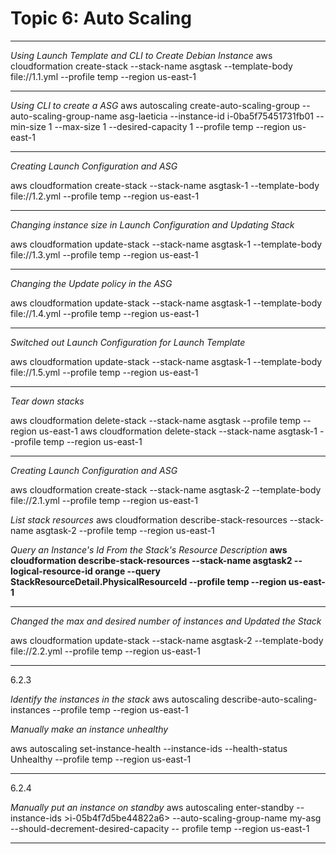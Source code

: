 # Topic 6: Auto Scaling
----------------------------------------------------------------------------------------------------
*Using Launch Template and CLI to Create Debian Instance*
aws cloudformation create-stack --stack-name asgtask --template-body file://1.1.yml --profile temp --region us-east-1

----------------------------------------------------------------------------------------------------
*Using CLI to create a ASG*
aws autoscaling create-auto-scaling-group --auto-scaling-group-name asg-laeticia --instance-id i-0ba5f75451731fb01 --min-size 1 --max-size 1 --desired-capacity 1 --profile temp --region us-east-1

-----------------------------------------------------------------------------------------------------
*Creating Launch Configuration and ASG*

aws cloudformation create-stack --stack-name asgtask-1 --template-body file://1.2.yml --profile temp --region us-east-1

------------------------------------------------------------------------------------------------------
*Changing instance size in Launch Configuration and Updating Stack*

aws cloudformation update-stack --stack-name asgtask-1 --template-body file://1.3.yml --profile temp --region us-east-1

-------------------------------------------------------------------------------------------------------
*Changing the Update policy in the ASG*

aws cloudformation update-stack --stack-name asgtask-1 --template-body file://1.4.yml --profile temp --region us-east-1

-------------------------------------------------------------------------------------------------------
*Switched out Launch Configuration for Launch Template*

aws cloudformation update-stack --stack-name asgtask-1 --template-body file://1.5.yml --profile temp --region us-east-1

-------------------------------------------------------------------------------------------------------
*Tear down stacks*

aws cloudformation delete-stack --stack-name asgtask --profile temp --region us-east-1
aws cloudformation delete-stack --stack-name asgtask-1 --profile temp --region us-east-1

--------------------------------------------------------------------------------------------------------
*Creating Launch Configuration and ASG*

aws cloudformation create-stack --stack-name asgtask-2 --template-body file://2.1.yml --profile temp --region us-east-1

*List stack resources*
aws cloudformation describe-stack-resources --stack-name asgtask-2 --profile temp --region us-east-1

*Query an Instance's Id From the Stack's Resource Description*
**aws cloudformation describe-stack-resources --stack-name asgtask2 --logical-resource-id orange --query StackResourceDetail.PhysicalResourceId --profile temp --region us-east-1**

-----------------------------------------------------------------------------------------------------------
*Changed the max and desired number of instances and Updated the Stack*

aws cloudformation update-stack --stack-name asgtask-2 --template-body file://2.2.yml --profile temp --region us-east-1

------------------------------------------------------------------------------------------------------------
6.2.3

*Identify the instances in the stack*
aws autoscaling describe-auto-scaling-instances --profile temp --region us-east-1

*Manually make an instance unhealthy*

aws autoscaling set-instance-health --instance-ids <i-061c63c5eb45f0416> --health-status Unhealthy --profile temp --region us-east-1

------------------------------------------------------------------------------------------------------------
6.2.4

*Manually put an instance on standby*
aws autoscaling enter-standby --instance-ids >i-05b4f7d5be44822a6> --auto-scaling-group-name my-asg --should-decrement-desired-capacity -- profile temp --region us-east-1

--------------------------------



